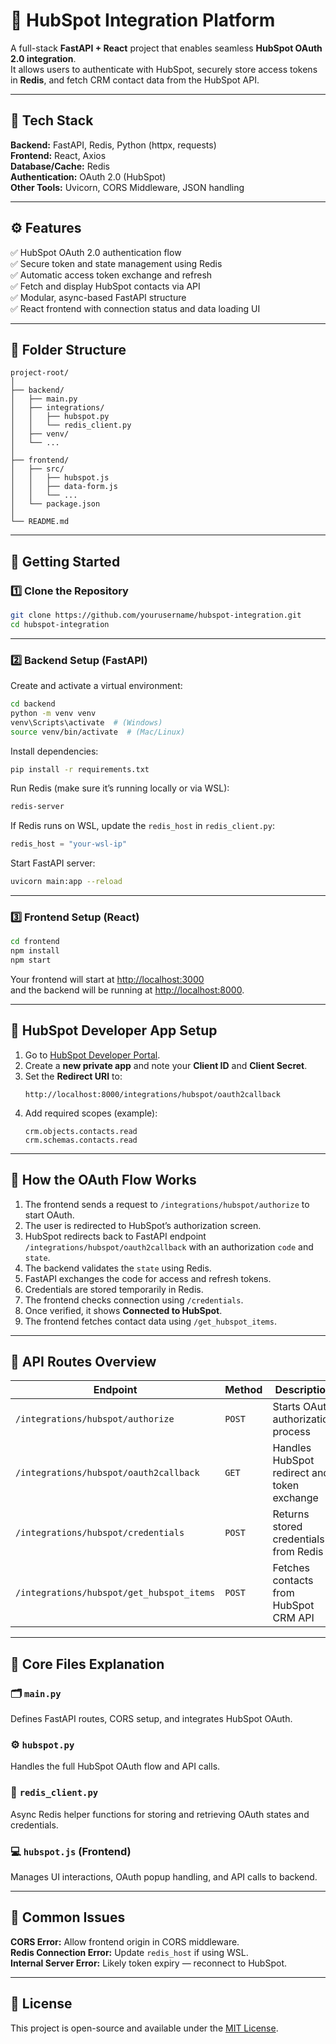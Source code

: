 # 🚀 HubSpot Integration Platform

A full-stack **FastAPI + React** project that enables seamless **HubSpot OAuth 2.0 integration**.  
It allows users to authenticate with HubSpot, securely store access tokens in **Redis**, and fetch CRM contact data from the HubSpot API.

---

## 🧰 Tech Stack

**Backend:** FastAPI, Redis, Python (httpx, requests)  
**Frontend:** React, Axios  
**Database/Cache:** Redis  
**Authentication:** OAuth 2.0 (HubSpot)  
**Other Tools:** Uvicorn, CORS Middleware, JSON handling

---

## ⚙️ Features

✅ HubSpot OAuth 2.0 authentication flow  
✅ Secure token and state management using Redis  
✅ Automatic access token exchange and refresh  
✅ Fetch and display HubSpot contacts via API  
✅ Modular, async-based FastAPI structure  
✅ React frontend with connection status and data loading UI

---

## 🧩 Folder Structure

```
project-root/
│
├── backend/
│   ├── main.py
│   ├── integrations/
│   │   ├── hubspot.py
│   │   └── redis_client.py
│   ├── venv/
│   └── ...
│
├── frontend/
│   ├── src/
│   │   ├── hubspot.js
│   │   ├── data-form.js
│   │   └── ...
│   └── package.json
│
└── README.md
```

---

## 🚀 Getting Started

### 1️⃣ Clone the Repository

```bash
git clone https://github.com/yourusername/hubspot-integration.git
cd hubspot-integration
```

---

### 2️⃣ Backend Setup (FastAPI)

Create and activate a virtual environment:

```bash
cd backend
python -m venv venv
venv\Scripts\activate  # (Windows)
source venv/bin/activate  # (Mac/Linux)
```

Install dependencies:

```bash
pip install -r requirements.txt
```

Run Redis (make sure it’s running locally or via WSL):

```bash
redis-server
```

If Redis runs on WSL, update the `redis_host` in `redis_client.py`:

```python
redis_host = "your-wsl-ip"
```

Start FastAPI server:

```bash
uvicorn main:app --reload
```

---

### 3️⃣ Frontend Setup (React)

```bash
cd frontend
npm install
npm start
```

Your frontend will start at [http://localhost:3000](http://localhost:3000)  
and the backend will be running at [http://localhost:8000](http://localhost:8000).

---

## 🔐 HubSpot Developer App Setup

1. Go to [HubSpot Developer Portal](https://developers.hubspot.com/).
2. Create a **new private app** and note your **Client ID** and **Client Secret**.
3. Set the **Redirect URI** to:
   ```
   http://localhost:8000/integrations/hubspot/oauth2callback
   ```
4. Add required scopes (example):
   ```
   crm.objects.contacts.read
   crm.schemas.contacts.read
   ```

---

## 🧠 How the OAuth Flow Works

1. The frontend sends a request to `/integrations/hubspot/authorize` to start OAuth.
2. The user is redirected to HubSpot’s authorization screen.
3. HubSpot redirects back to FastAPI endpoint `/integrations/hubspot/oauth2callback` with an authorization `code` and `state`.
4. The backend validates the `state` using Redis.
5. FastAPI exchanges the code for access and refresh tokens.
6. Credentials are stored temporarily in Redis.
7. The frontend checks connection using `/credentials`.
8. Once verified, it shows **Connected to HubSpot**.
9. The frontend fetches contact data using `/get_hubspot_items`.

---

## 🧾 API Routes Overview

| Endpoint                                  | Method | Description                                 |
| ----------------------------------------- | ------ | ------------------------------------------- |
| `/integrations/hubspot/authorize`         | `POST` | Starts OAuth authorization process          |
| `/integrations/hubspot/oauth2callback`    | `GET`  | Handles HubSpot redirect and token exchange |
| `/integrations/hubspot/credentials`       | `POST` | Returns stored credentials from Redis       |
| `/integrations/hubspot/get_hubspot_items` | `POST` | Fetches contacts from HubSpot CRM API       |

---

## 🧠 Core Files Explanation

### 🗂 `main.py`

Defines FastAPI routes, CORS setup, and integrates HubSpot OAuth.

### ⚙️ `hubspot.py`

Handles the full HubSpot OAuth flow and API calls.

### 🧠 `redis_client.py`

Async Redis helper functions for storing and retrieving OAuth states and credentials.

### 💻 `hubspot.js` (Frontend)

Manages UI interactions, OAuth popup handling, and API calls to backend.

---

## 🧠 Common Issues

**CORS Error:** Allow frontend origin in CORS middleware.  
**Redis Connection Error:** Update `redis_host` if using WSL.  
**Internal Server Error:** Likely token expiry — reconnect to HubSpot.

---

## 🏁 License

This project is open-source and available under the [MIT License](LICENSE).
